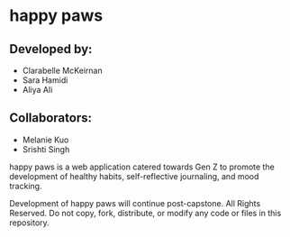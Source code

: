 # happy paws

## Developed by:
* Clarabelle McKeirnan
* Sara Hamidi
* Aliya Ali

## Collaborators:
* Melanie Kuo
* Srishti Singh

happy paws is a web application catered towards Gen Z to promote the development of healthy habits, self-reflective journaling, and mood tracking. 

Development of happy paws will continue post-capstone. All Rights Reserved. Do not copy, fork, distribute, or modify any code or files in this repository.
